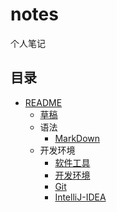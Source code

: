 # notes

个人笔记

## 目录

- [README](README.md)
  - [草稿](notes.md)
  - 语法
    - [MarkDown](语法/MarkDown.md)
  - 开发环境
    - [软件工具](开发环境/软件工具.md)
    - [开发环境](开发环境/开发环境.md)
    - [Git](开发环境/Git.md)
    - [IntelliJ-IDEA](开发环境/IntelliJ-IDEA.md)
